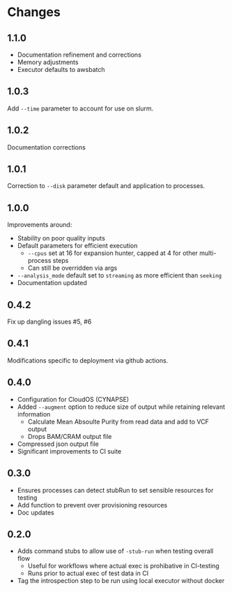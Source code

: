# Changes

## 1.1.0

- Documentation refinement and corrections
- Memory adjustments
- Executor defaults to awsbatch

## 1.0.3

Add `--time` parameter to account for use on slurm.

## 1.0.2

Documentation corrections

## 1.0.1

Correction to `--disk` parameter default and application to processes.

## 1.0.0

Improvements around:

- Stability on poor quality inputs
- Default parameters for efficient execution
  - `--cpus` set at 16 for expansion hunter, capped at 4 for other multi-process steps
  - Can still be overridden via args
- `--analysis_mode` default set to `streaming` as more efficient than `seeking`
- Documentation updated

## 0.4.2

Fix up dangling issues #5, #6

## 0.4.1

Modifications specific to deployment via github actions.

## 0.4.0

- Configuration for CloudOS (CYNAPSE)
- Added `--augment` option to reduce size of output while retaining relevant information
  - Calculate Mean Absoulte Purity from read data and add to VCF output
  - Drops BAM/CRAM output file
- Compressed json output file
- Significant improvements to CI suite

## 0.3.0

- Ensures processes can detect stubRun to set sensible resources for testing
- Add function to prevent over provisioning resources
- Doc updates

## 0.2.0

- Adds command stubs to allow use of `-stub-run` when testing overall flow
  - Useful for workflows where actual exec is prohibative in CI-testing
  - Runs prior to actual exec of test data in CI
- Tag the introspection step to be run using local executor without docker
